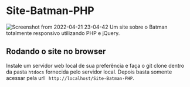 # Site-Batman-PHP
![Screenshot from 2022-04-21 23-04-42](https://user-images.githubusercontent.com/29557187/164582032-acbb6a5d-7de8-42d1-a9c5-b73bab5f766f.png)
Um site sobre o Batman totalmente responsivo utilizando PHP e jQuery.

## Rodando o site no browser
Instale um servidor web local de sua preferência e faça o git clone dentro da pasta ``htdocs`` fornecida pelo servidor local.
Depois basta somente acessar pela url ``` http://localhost/Site-Batman-PHP```.
